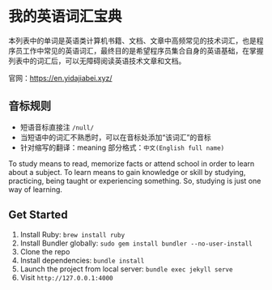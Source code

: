 # 我的英语词汇宝典

本列表中的单词是英语类计算机书籍、文档、文章中高频常见的技术词汇，也是程序员工作中常见的英语词汇，最终目的是希望程序员集合自身的英语基础，在掌握列表中的词汇后，可以无障碍阅读英语技术文章和文档。

官网：<https://en.yidajiabei.xyz/>

## 音标规则

- 短语音标直接注 `/null/`
- 当短语中的词汇不熟悉时，可以在音标处添加“该词汇”的音标
- 针对缩写的翻译：meaning 部分格式：`中文(English full name)`

To study means to read, memorize facts or attend school in order to learn about a subject. To learn means to gain knowledge or skill by studying, practicing, being taught or experiencing something. So, studying is just one way of learning.

## Get Started

1. Install Ruby: `brew install ruby`
2. Install Bundler globally: `sudo gem install bundler --no-user-install`
3. Clone the repo
4. Install dependencies: `bundle install`
5. Launch the project from local server: `bundle exec jekyll serve`
6. Visit `http://127.0.0.1:4000`
